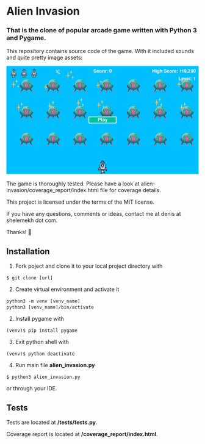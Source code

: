 # Alien Invasion

### That is the clone of popular arcade game written with Python 3 and Pygame. 

This repository contains source code of the game. With it included sounds and quite pretty image assets: 

![screen shot](screen_shot.jpg "Screenshot")

The game is thoroughly tested. Please have a look at alien-invasion/coverage_report/index.html file for coverage details.

This project is licensed under the terms of the MIT license.

If you have any questions, comments or ideas, contact me at denis at shelemekh dot com.

Thanks! :sparkling_heart:

## Installation

1. Fork poject and clone it to your local project directory with

```
$ git clone [url]
```

2. Create virtual environment and activate it

```
python3 -m venv [venv_name]
python3 [venv_name]/bin/activate
```

2. Install pygame with

```
(venv)$ pip install pygame
```

3. Exit python shell with 

```
(venv)$ python deactivate
```

4. Run main file **alien_invasion.py**

```
$ python3 alien_invasion.py
```

or through your IDE.

## Tests

Tests are located at **/tests/tests.py**.

Coverage report is located at **/coverage_report/index.html**.


